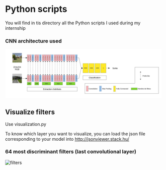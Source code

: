 # Python scripts
You will find in tis directory all the Python scripts I used during my internship

### CNN architecture used
![architecture](architecture.jpg)


## Visualize filters

Use visualization.py

To know which layer you want to visualize, you can load the json file corresponding to your model into http://jsonviewer.stack.hu/

### 64 most discriminant filters (last convolutional layer)

![filters](stitched_filters_8x8_2.png)
